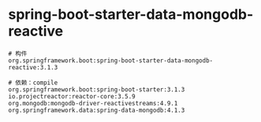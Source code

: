 # spring-boot-starter-data-mongodb-reactive

```
# 构件
org.springframework.boot:spring-boot-starter-data-mongodb-reactive:3.1.3

# 依赖：compile
org.springframework.boot:spring-boot-starter:3.1.3
io.projectreactor:reactor-core:3.5.9
org.mongodb:mongodb-driver-reactivestreams:4.9.1
org.springframework.data:spring-data-mongodb:4.1.3
```
